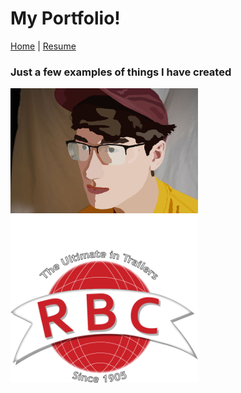 # My Portfolio!

[Home](index.md) | [Resume](resume.md) 



### Just a few examples of things I have created

<img src="Raster.png" alt="raster headshot" width="300"/>

<img src="Images/ROGERS-LOGO.png" alt="raster headshot" width="300"/>


